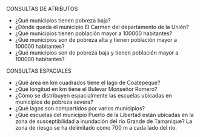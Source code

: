 CONSULTAS DE ATRIBUTOS
* ¿Qué municipios tienen pobreza baja?
* ¿Dónde queda el municipio El Carmen del departamento de la Unión?
* ¿Qué municipios tienen población mayor a 100000 habitantes?
* ¿Qué municipios son de pobreza alta y tienen población mayor a 100000 habitantes?
* ¿Qué municipios son de pobreza baja y tienen población mayor a 100000 habitantes?

CONSULTAS ESPACIALES
* ¿Qué área en km cuadrados tiene el lago de Coatepeque?
* ¿Qué longitud en km tiene el Bulevar Monseñor Romero?
* ¿Cómo se distribuyen espacialmente las escuelas ubicadas en municipios de pobreza severa?
* ¿Qué lagos son compartidos por varios municipios?
* ¿Qué escuelas del municipio Puerto de la Libertad están ubicadas en la zona de susceptibilidad a inundación del río Grande de Tamanique? La zona de riesgo se ha delimitado como 700 m a cada lado del río.
